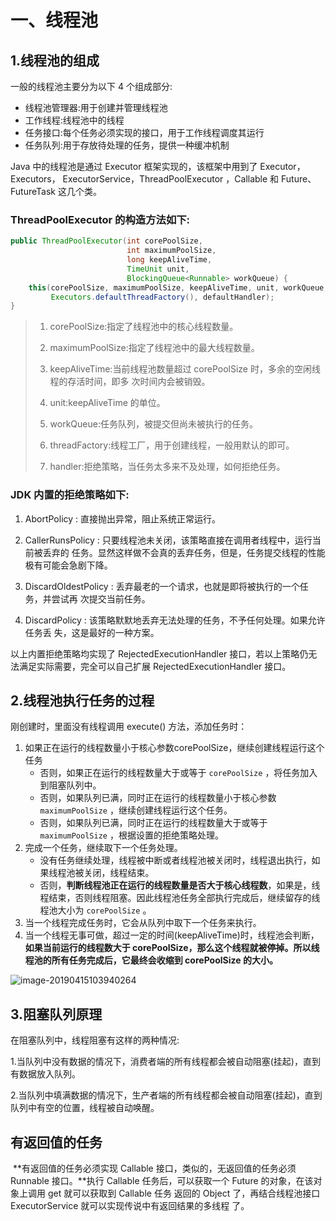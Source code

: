 # 一、线程池

## 1.线程池的组成

一般的线程池主要分为以下 4 个组成部分:

- 线程池管理器:用于创建并管理线程池
- 工作线程:线程池中的线程
- 任务接口:每个任务必须实现的接口，用于工作线程调度其运行 
- 任务队列:用于存放待处理的任务，提供一种缓冲机制

Java 中的线程池是通过 Executor 框架实现的，该框架中用到了 Executor，Executors， ExecutorService，ThreadPoolExecutor ，Callable 和 Future、FutureTask 这几个类。 

### ThreadPoolExecutor 的构造方法如下:

```java
public ThreadPoolExecutor(int corePoolSize,
                          int maximumPoolSize,
                          long keepAliveTime,
                          TimeUnit unit,
                          BlockingQueue<Runnable> workQueue) {
    this(corePoolSize, maximumPoolSize, keepAliveTime, unit, workQueue,
         Executors.defaultThreadFactory(), defaultHandler);
}
```

> 1. corePoolSize:指定了线程池中的核心线程数量。
>
> 2. maximumPoolSize:指定了线程池中的最大线程数量。
> 3. keepAliveTime:当前线程池数量超过 corePoolSize 时，多余的空闲线程的存活时间，即多
>   次时间内会被销毁。
> 4. unit:keepAliveTime 的单位。
> 5. workQueue:任务队列，被提交但尚未被执行的任务。
> 6. threadFactory:线程工厂，用于创建线程，一般用默认的即可。 
> 7. handler:拒绝策略，当任务太多来不及处理，如何拒绝任务。

### JDK 内置的拒绝策略如下:

1. AbortPolicy : 直接抛出异常，阻止系统正常运行。

2. CallerRunsPolicy : 只要线程池未关闭，该策略直接在调用者线程中，运行当前被丢弃的 任务。显然这样做不会真的丢弃任务，但是，任务提交线程的性能极有可能会急剧下降。

3. DiscardOldestPolicy : 丢弃最老的一个请求，也就是即将被执行的一个任务，并尝试再 次提交当前任务。

4. DiscardPolicy : 该策略默默地丢弃无法处理的任务，不予任何处理。如果允许任务丢 失，这是最好的一种方案。

  以上内置拒绝策略均实现了 RejectedExecutionHandler 接口，若以上策略仍无法满足实际需要，完全可以自己扩展 RejectedExecutionHandler 接口。

## 2.线程池执行任务的过程

刚创建时，里面没有线程调用 execute() 方法，添加任务时：

1. 如果正在运行的线程数量小于核心参数corePoolSize，继续创建线程运行这个任务
   - 否则，如果正在运行的线程数量大于或等于 `corePoolSize` ，将任务加入到阻塞队列中。
   - 否则，如果队列已满，同时正在运行的线程数量小于核心参数 `maximumPoolSize` ，继续创建线程运行这个任务。
   - 否则，如果队列已满，同时正在运行的线程数量大于或等于 `maximumPoolSize` ，根据设置的拒绝策略处理。
2. 完成一个任务，继续取下一个任务处理。
   - 没有任务继续处理，线程被中断或者线程池被关闭时，线程退出执行，如果线程池被关闭，线程结束。
   - 否则，**判断线程池正在运行的线程数量是否大于核心线程数**，如果是，线程结束，否则线程阻塞。因此线程池任务全部执行完成后，继续留存的线程池大小为 `corePoolSize` 。
3. 当一个线程完成任务时，它会从队列中取下一个任务来执行。
4. 当一个线程无事可做，超过一定的时间(keepAliveTime)时，线程池会判断，**如果当前运行的线程数大于 corePoolSize，那么这个线程就被停掉。所以线程池的所有任务完成后，它最终会收缩到 corePoolSize 的大小。**

![image-20190415103940264](https://learningpics.oss-cn-shenzhen.aliyuncs.com/images/image-20190415103940264.png)

## 3.阻塞队列原理

在阻塞队列中，线程阻塞有这样的两种情况:

1.当队列中没有数据的情况下，消费者端的所有线程都会被自动阻塞(挂起)，直到有数据放入队列。

2.当队列中填满数据的情况下，生产者端的所有线程都会被自动阻塞(挂起)，直到队列中有空的位置，线程被自动唤醒。







## 有返回值的任务

​	**有返回值的任务必须实现 Callable 接口，类似的，无返回值的任务必须 Runnable 接口。**执行
Callable 任务后，可以获取一个 Future 的对象，在该对象上调用 get 就可以获取到 Callable 任务
返回的 Object 了，再结合线程池接口 ExecutorService 就可以实现传说中有返回结果的多线程
了。